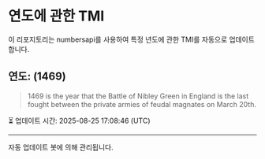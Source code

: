 
# 연도에 관한 TMI

이 리포지토리는 numbersapi를 사용하여 특정 년도에 관한 TMI를 자동으로 업데이트합니다.

## 연도: (1469)
> 1469 is the year that the Battle of Nibley Green in England is the last fought between the private armies of feudal magnates on March 20th.

⏳ 업데이트 시간: 2025-08-25 17:08:46 (UTC)

---
자동 업데이트 봇에 의해 관리됩니다.
